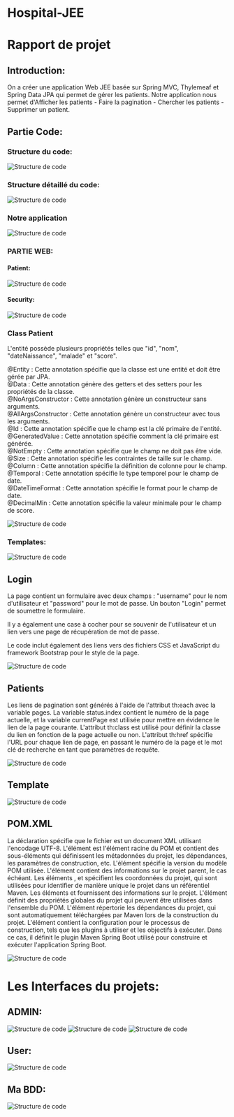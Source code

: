 # Hospital-JEE
<H1>Rapport de projet</H1>

<H2>Introduction:</H2>

On a créer une application Web JEE basée sur Spring MVC, Thylemeaf et Spring Data JPA qui permet de gérer les patients.
Notre application nous permet d'Afficher les patients - Faire la pagination - Chercher les patients - Supprimer un patient.


<H2>Partie Code:</H2>

<H3>Structure du code:</H3>

![Structure de code](g1.png)

<H3>Structure détaillé du code:</H3>

![Structure de code](g2.png)

<H3>Notre application</H3>

![Structure de code](g3.png)

<H3>PARTIE WEB: </H3>

<H4>Patient:</H4>

![Structure de code](g4.png)

<H4>Security:</H4>

![Structure de code](g5.png)


<H3>Class Patient</H3>

 L'entité possède plusieurs propriétés telles que "id", "nom", "dateNaissance", "malade" et "score".
 
@Entity : Cette annotation spécifie que la classe est une entité et doit être gérée par JPA.  
@Data : Cette annotation génère des getters et des setters pour les propriétés de la classe.  
@NoArgsConstructor : Cette annotation génère un constructeur sans arguments.  
@AllArgsConstructor : Cette annotation génère un constructeur avec tous les arguments.   
@Id : Cette annotation spécifie que le champ est la clé primaire de l'entité.  
@GeneratedValue : Cette annotation spécifie comment la clé primaire est générée.  
@NotEmpty : Cette annotation spécifie que le champ ne doit pas être vide.  
@Size : Cette annotation spécifie les contraintes de taille sur le champ.  
@Column : Cette annotation spécifie la définition de colonne pour le champ.  
@Temporal : Cette annotation spécifie le type temporel pour le champ de date.  
@DateTimeFormat : Cette annotation spécifie le format pour le champ de date.  
@DecimalMin : Cette annotation spécifie la valeur minimale pour le champ de score.  


![Structure de code](g6.png)

<H3>Templates:</H3>

![Structure de code](g7.png)

<H2>Login</H2>

La page contient un formulaire avec deux champs : "username" pour le nom d'utilisateur et "password" pour le mot de passe. Un bouton "Login" permet de soumettre le formulaire.

Il y a également une case à cocher pour se souvenir de l'utilisateur et un lien vers une page de récupération de mot de passe.

Le code inclut également des liens vers des fichiers CSS et JavaScript du framework Bootstrap pour le style de la page.

![Structure de code](g8.png)


<H2>Patients</H2>

 Les liens de pagination sont générés à l'aide de l'attribut th:each avec la variable pages. La variable status.index contient le numéro de la page actuelle, et la variable currentPage est utilisée pour mettre en évidence le lien de la page courante. L'attribut th:class est utilisé pour définir la classe du lien en fonction de la page actuelle ou non. L'attribut th:href spécifie l'URL pour chaque lien de page, en passant le numéro de la page et le mot clé de recherche en tant que paramètres de requête.
 
 
![Structure de code](g9.png)

<H2>Template</H2>

![Structure de code](g10.png)

<H2>POM.XML</H2>
La déclaration <?xml version="1.0" encoding="UTF-8"?> spécifie que le fichier est un document XML utilisant l'encodage UTF-8.  
L'élément <project> est l'élément racine du POM et contient des sous-éléments qui définissent les métadonnées du projet, les dépendances, les paramètres de construction, etc.   
L'élément <modelVersion> spécifie la version du modèle POM utilisée.  
L'élément <parent> contient des informations sur le projet parent, le cas échéant.  
Les éléments <groupId>, <artifactId> et <version> spécifient les coordonnées du projet, qui sont utilisées pour identifier de manière unique le projet dans un référentiel Maven.  
Les éléments <name> et <description> fournissent des informations sur le projet.  
L'élément <properties> définit des propriétés globales du projet qui peuvent être utilisées dans l'ensemble du POM.  
L'élément <dependencies> répertorie les dépendances du projet, qui sont automatiquement téléchargées par Maven lors de la construction du projet.  
L'élément <build> contient la configuration pour le processus de construction, tels que les plugins à utiliser et les objectifs à exécuter. Dans ce cas, il définit le plugin Maven Spring Boot utilisé pour construire et exécuter l'application Spring Boot.  

![Structure de code](g16.png)




<H1>Les Interfaces du projets:</H1>

<H2>ADMIN:</H2>

![Structure de code](g11.png)
![Structure de code](g12.png)
![Structure de code](g13.png)


<H2>User:</H2>

![Structure de code](g14.png)

<H2>Ma BDD:</H2>

![Structure de code](g15.png)




 
 
















 
